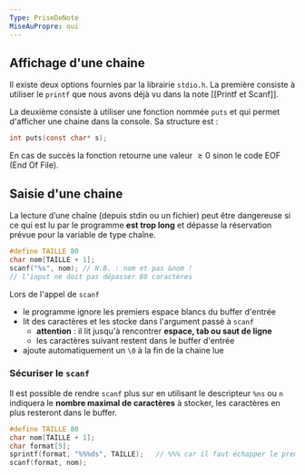 ```yaml
---
Type: PriseDeNote
MiseAuPropre: oui
---
```


## Affichage d'une chaine
Il existe deux options fournies par la librairie `stdio.h`. La première consiste à utiliser le `printf` que nous avons déjà vu dans la note [[Printf et Scanf]].

La deuxième consiste à utiliser une fonction nommée `puts` et qui permet d'afficher une chaine dans la console. Sa structure est : 

```c
int puts(const char* s);
```

En cas de succès la fonction retourne une valeur $\geq 0$ sinon le code EOF (End Of File).

## Saisie d'une chaine
La lecture d’une chaîne (depuis stdin ou un fichier) peut être dangereuse si ce qui est lu par le programme **est trop long** et dépasse la réservation prévue pour la variable de type chaîne.

```c
#define TAILLE 80  
char nom[TAILLE + 1];  
scanf("%s", nom); // N.B. : nom et pas &nom ! 
// l’input ne doit pas dépasser 80 caractères
```

Lors de l'appel de `scanf`
- le programme ignore les premiers espace blancs du buffer d'entrée
- lit des caractères et les stocke dans l'argument passé à `scanf`
	- **attention** : il lit jusqu'à rencontrer **espace, tab ou saut de ligne**
	- les caractères suivant restent dans le buffer d'entrée
- ajoute automatiquement un `\0` à la fin de la chaine lue

### Sécuriser le `scanf`
Il est possible de rendre `scanf` plus sur en utilisant le descripteur `%ns` ou `n` indiquera le **nombre maximal de caractères** à stocker, les caractères en plus resteront dans le buffer.

```c
#define TAILLE 80
char nom[TAILLE + 1];
char format[5];
sprintf(format, "%%%ds", TAILLE);   // %%% car il faut échapper le premier % et garder le                                                                            // deuxième % pour qu'il reste dans la chaine format.
scanf(format, nom);
```

